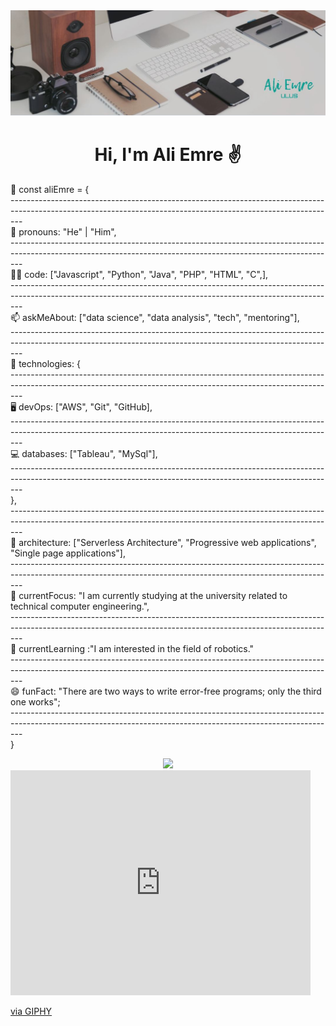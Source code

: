 <img src="https://github.com/AliEmreUlus/aliemreulus/blob/main/banner.JPG?raw=true">

<h1 align="center">Hi, I'm Ali Emre ✌️</h1>



<p>💬 const aliEmre = {<br />
---------------------------------------------------------------------------------------------------------------------------------------------------------------<br />
🤵    pronouns: "He" | "Him",<br />
---------------------------------------------------------------------------------------------------------------------------------------------------------------<br />
✍🏻    code: ["Javascript", "Python", "Java", "PHP", "HTML", "C",],<br />
---------------------------------------------------------------------------------------------------------------------------------------------------------------<br />
📫    askMeAbout: ["data science", "data analysis", "tech", "mentoring"],<br />
---------------------------------------------------------------------------------------------------------------------------------------------------------------<br />
📡    technologies: {<br />
---------------------------------------------------------------------------------------------------------------------------------------------------------------<br />
🖥️        devOps: ["AWS", "Git", "GitHub],<br />
---------------------------------------------------------------------------------------------------------------------------------------------------------------<br />
💻        databases: ["Tableau", "MySql"],<br />
---------------------------------------------------------------------------------------------------------------------------------------------------------------<br />
   },<br />
---------------------------------------------------------------------------------------------------------------------------------------------------------------<br />
📐    architecture: ["Serverless Architecture", "Progressive web applications", "Single page applications"],<br />
---------------------------------------------------------------------------------------------------------------------------------------------------------------<br />
🧠    currentFocus: "I am currently studying at the university related to technical computer engineering.",<br />
---------------------------------------------------------------------------------------------------------------------------------------------------------------<br />
🌱    currentLearning :"I am interested in the field of robotics."<br />
---------------------------------------------------------------------------------------------------------------------------------------------------------------<br />
😄    funFact: "There are two ways to write error-free programs; only the third one works";<br />
---------------------------------------------------------------------------------------------------------------------------------------------------------------<br />
}</p>

<div align="center"><img src="https://media0.giphy.com/media/qgQUggAC3Pfv687qPC/giphy.gif?cid=ecf05e47ilal88pjcw4an3qpvcfk25vxbtp907mhe8dsvs9h&rid=giphy.gif&ct=g"></div>

<iframe src="https://giphy.com/embed/SWoSkN6DxTszqIKEqv" width="480" height="360" frameBorder="0" class="giphy-embed" allowFullScreen></iframe><p><a href="https://giphy.com/gifs/SWoSkN6DxTszqIKEqv">via GIPHY</a></p>
